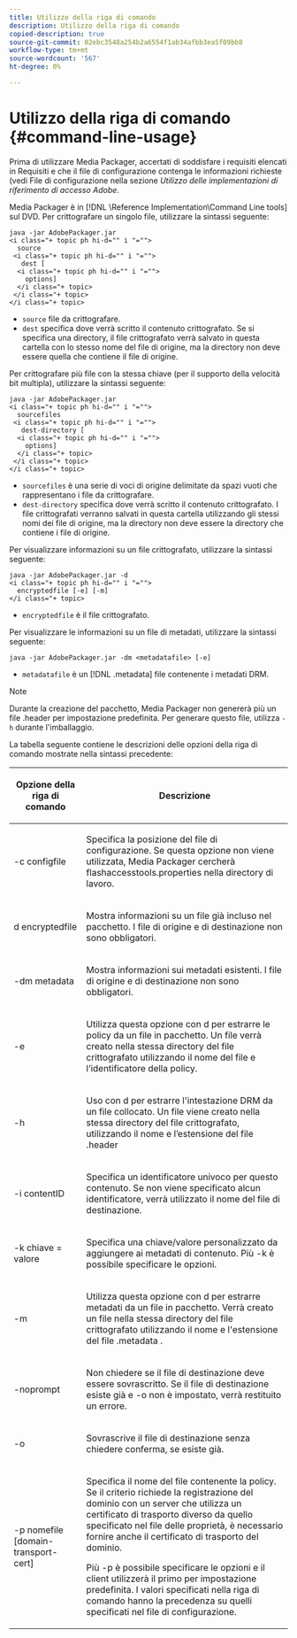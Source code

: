```yaml
---
title: Utilizzo della riga di comando
description: Utilizzo della riga di comando
copied-description: true
source-git-commit: 02ebc3548a254b2a6554f1ab34afbb3ea5f09bb8
workflow-type: tm+mt
source-wordcount: '567'
ht-degree: 0%

---
```


# Utilizzo della riga di comando {#command-line-usage}

Prima di utilizzare Media Packager, accertati di soddisfare i requisiti elencati in Requisiti e che il file di configurazione contenga le informazioni richieste (vedi File di configurazione nella sezione *Utilizzo delle implementazioni di riferimento di accesso Adobe*.

Media Packager è in [!DNL \Reference Implementation\Command Line tools] sul DVD. Per crittografare un singolo file, utilizzare la sintassi seguente:

```
java -jar AdobePackager.jar  
<i class="+ topic ph hi-d="" i "="">
  source  
 <i class="+ topic ph hi-d="" i "="">
   dest [ 
  <i class="+ topic ph hi-d="" i "="">
    options] 
  </i class="+ topic> 
 </i class="+ topic> 
</i class="+ topic>
```

* `source` file da crittografare.
* `dest` specifica dove verrà scritto il contenuto crittografato. Se si specifica una directory, il file crittografato verrà salvato in questa cartella con lo stesso nome del file di origine, ma la directory non deve essere quella che contiene il file di origine.

Per crittografare più file con la stessa chiave (per il supporto della velocità bit multipla), utilizzare la sintassi seguente:

```
java -jar AdobePackager.jar  
<i class="+ topic ph hi-d="" i "="">
  sourcefiles  
 <i class="+ topic ph hi-d="" i "="">
   dest-directory [ 
  <i class="+ topic ph hi-d="" i "="">
    options] 
  </i class="+ topic> 
 </i class="+ topic> 
</i class="+ topic>
```

* `sourcefiles` è una serie di voci di origine delimitate da spazi vuoti che rappresentano i file da crittografare.
* `dest-directory` specifica dove verrà scritto il contenuto crittografato. I file crittografati verranno salvati in questa cartella utilizzando gli stessi nomi dei file di origine, ma la directory non deve essere la directory che contiene i file di origine.

Per visualizzare informazioni su un file crittografato, utilizzare la sintassi seguente:

```
java -jar AdobePackager.jar -d  
<i class="+ topic ph hi-d="" i "="">
  encryptedfile [-e] [-m] 
</i class="+ topic>
```

* `encryptedfile` è il file crittografato.

Per visualizzare le informazioni su un file di metadati, utilizzare la sintassi seguente:

```
java -jar AdobePackager.jar -dm <metadatafile> [-e]
```

* `metadatafile` è un [!DNL .metadata] file contenente i metadati DRM.

>[!NOTE]
>
>Durante la creazione del pacchetto, Media Packager non genererà più un file .header per impostazione predefinita. Per generare questo file, utilizza `-h` durante l&#39;imballaggio.

La tabella seguente contiene le descrizioni delle opzioni della riga di comando mostrate nella sintassi precedente:

<table frame="all" colsep="1" rowsep="1" class="+ topic/table adobe-d/table " id="table_wgz_spy_n4"> 
 <thead class="- topic/thead "> 
  <tr rowsep="1" class="- topic/row "> 
   <th colname="1" class="- topic/entry entry"> <p class="- topic/p ">Opzione della riga di comando </p> </th> 
   <th colname="2" class="- topic/entry entry"> <p class="- topic/p ">Descrizione </p> </th> 
  </tr> 
 </thead>
 <tbody class="- topic/tbody "> 
  <tr rowsep="1" class="- topic/row "> 
   <td colname="1" class="- topic/entry "> <p class="- topic/p ">-c <span class="+ topic/ph pr-d/codeph codeph"> configfile </span> </p> </td> 
   <td colname="2" class="- topic/entry "> <p class="- topic/p ">Specifica la posizione del file di configurazione. Se questa opzione non viene utilizzata, Media Packager cercherà <span class="filepath"> flashaccesstools.properties </span> nella directory di lavoro. </p> </td> 
  </tr> 
  <tr rowsep="1" class="- topic/row "> 
   <td colname="1" class="- topic/entry "> <p class="- topic/p ">d <span class="+ topic/ph pr-d/codeph codeph"> encryptedfile </span> </p> </td> 
   <td colname="2" class="- topic/entry "> <p class="- topic/p ">Mostra informazioni su un file già incluso nel pacchetto. I file di origine e di destinazione non sono obbligatori. </p> </td> 
  </tr> 
  <tr rowsep="1" class="- topic/row "> 
   <td colname="1" class="- topic/entry "> <p class="- topic/p ">-dm <span class="+ topic/ph pr-d/codeph codeph"> metadata </span> </p> </td> 
   <td colname="2" class="- topic/entry "> <p class="- topic/p ">Mostra informazioni sui metadati esistenti. I file di origine e di destinazione non sono obbligatori. </p> </td> 
  </tr> 
  <tr rowsep="1" class="- topic/row "> 
   <td colname="1" class="- topic/entry "> <p class="- topic/p ">-e </p> </td> 
   <td colname="2" class="- topic/entry "> <p class="- topic/p ">Utilizza questa opzione con <span class="codeph"> d </span> per estrarre le policy da un file in pacchetto. Un file verrà creato nella stessa directory del file crittografato utilizzando il nome del file e l’identificatore della policy. </p> </td> 
  </tr> 
  <tr rowsep="1" class="- topic/row "> 
   <td colname="1" class="- topic/entry "> <p class="- topic/p ">-h </p> </td> 
   <td colname="2" class="- topic/entry "> <p class="- topic/p ">Uso con <span class="codeph"> d </span> per estrarre l'intestazione DRM da un file collocato. Un file viene creato nella stessa directory del file crittografato, utilizzando il nome e l’estensione del file <span class="filepath"> .header </span> </p> </td> 
  </tr> 
  <tr rowsep="1" class="- topic/row "> 
   <td colname="1" class="- topic/entry "> <p class="- topic/p ">-i <span class="+ topic/ph pr-d/codeph codeph"> contentID </span> </p> </td> 
   <td colname="2" class="- topic/entry "> <p class="- topic/p ">Specifica un identificatore univoco per questo contenuto. Se non viene specificato alcun identificatore, verrà utilizzato il nome del file di destinazione. </p> </td> 
  </tr> 
  <tr rowsep="1" class="- topic/row "> 
   <td colname="1" class="- topic/entry "> <p class="- topic/p ">-k <span class="+ topic/ph pr-d/codeph codeph"> chiave </span>= <span class="+ topic/ph pr-d/codeph codeph"> valore </span> </p> </td> 
   <td colname="2" class="- topic/entry "> <p class="- topic/p ">Specifica una chiave/valore personalizzato da aggiungere ai metadati di contenuto. Più <span class="codeph"> -k </span> è possibile specificare le opzioni. </p> </td> 
  </tr> 
  <tr rowsep="1" class="- topic/row "> 
   <td colname="1" class="- topic/entry "> <p class="- topic/p ">-m </p> </td> 
   <td colname="2" class="- topic/entry "> <p class="- topic/p ">Utilizza questa opzione con <span class="codeph"> d </span> per estrarre metadati da un file in pacchetto. Verrà creato un file nella stessa directory del file crittografato utilizzando il nome e l'estensione del file <span class="codeph"> .metadata </span>. </p> </td> 
  </tr> 
  <tr rowsep="1" class="- topic/row "> 
   <td colname="1" class="- topic/entry "> <p class="- topic/p ">-noprompt </p> </td> 
   <td colname="2" class="- topic/entry "> <p class="- topic/p ">Non chiedere se il file di destinazione deve essere sovrascritto. Se il file di destinazione esiste già e <span class="codeph"> -o </span> non è impostato, verrà restituito un errore. </p> </td> 
  </tr> 
  <tr rowsep="1" class="- topic/row "> 
   <td colname="1" class="- topic/entry "> <p class="- topic/p ">-o </p> </td> 
   <td colname="2" class="- topic/entry "> <p class="- topic/p ">Sovrascrive il file di destinazione senza chiedere conferma, se esiste già. </p> </td> 
  </tr> 
  <tr rowsep="0" class="- topic/row "> 
   <td colname="1" class="- topic/entry "> <p class="- topic/p ">-p <span class="+ topic/ph pr-d/codeph codeph"> nomefile [domain-transport-cert] </span> </p> </td> 
   <td colname="2" class="- topic/entry "> <p class="- topic/p ">Specifica il nome del file contenente la policy. Se il criterio richiede la registrazione del dominio con un server che utilizza un certificato di trasporto diverso da quello specificato nel file delle proprietà, è necessario fornire anche il certificato di trasporto del dominio. </p> <p class="- topic/p ">Più <span class="codeph"> -p </span> è possibile specificare le opzioni e il client utilizzerà il primo per impostazione predefinita. I valori specificati nella riga di comando hanno la precedenza su quelli specificati nel file di configurazione. </p> </td> 
  </tr> 
 </tbody> 
</table>
